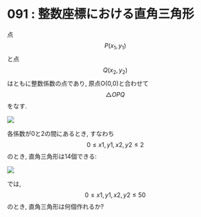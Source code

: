 # 091 : 整数座標における直角三角形

点$$P(x_1, y_1)$$と点$$Q(x_2, y_2)$$はともに整数係数の点であり, 原点O\(0,0\)と合わせて$$\triangle OPQ$$をなす.

![](https://projecteuler.net/project/images/p091_1.png)

各係数が0と2の間にあるとき, すなわち$$0 ≤ x1, y1, x2, y2 ≤ 2$$のとき, 直角三角形は14個できる:

![](https://projecteuler.net/project/images/p091_2.png)

では,$$0 ≤ x1, y1, x2, y2 ≤ 50$$のとき, 直角三角形は何個作れるか?


